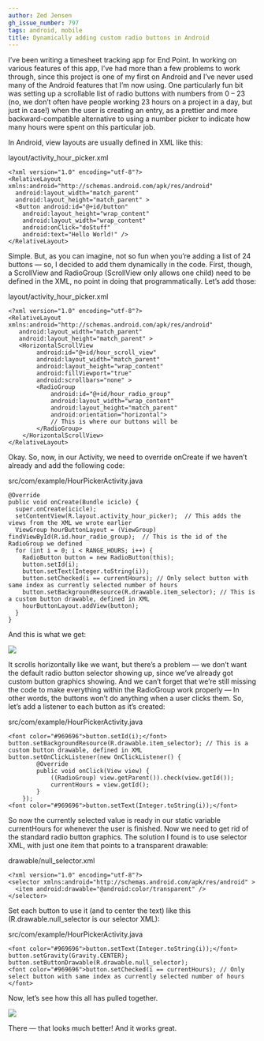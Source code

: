 ```yaml
---
author: Zed Jensen
gh_issue_number: 797
tags: android, mobile
title: Dynamically adding custom radio buttons in Android
---
```


I’ve been writing a timesheet tracking app for End Point. In working on various features of this app, I’ve had more than a few problems to work through, since this project is one of my first on Android and I’ve never used many of the Android features that I’m now using. One particularly fun bit was setting up a scrollable list of radio buttons with numbers from 0 – 23 (no, we don’t often have people working 23 hours on a project in a day, but just in case!) when the user is creating an entry, as a prettier and more backward-compatible alternative to using a number picker to indicate how many hours were spent on this particular job.

In Android, view layouts are usually defined in XML like this:

layout/activity_hour_picker.xml

```
<?xml version="1.0" encoding="utf-8"?>
<RelativeLayout xmlns:android="http://schemas.android.com/apk/res/android"
  android:layout_width="match_parent"
  android:layout_height="match_parent" >
  <Button android:id="@+id/button"
    android:layout_height="wrap_content"
    android:layout_width="wrap_content"
    android:onClick="doStuff"
    android:text="Hello World!" />
</RelativeLayout>
```

Simple. But, as you can imagine, not so fun when you’re adding a list of 24 buttons — so, I decided to add them dynamically in the code. First, though, a ScrollView and RadioGroup (ScrollView only allows one child) need to be defined in the XML, no point in doing that programmatically. Let’s add those:

layout/activity_hour_picker.xml

```
<?xml version="1.0" encoding="utf-8"?>
<RelativeLayout xmlns:android="http://schemas.android.com/apk/res/android"
   android:layout_width="match_parent"
   android:layout_height="match_parent" >
   <HorizontalScrollView
        android:id="@+id/hour_scroll_view"
        android:layout_width="match_parent"
        android:layout_height="wrap_content"
        android:fillViewport="true"
        android:scrollbars="none" >
        <RadioGroup
            android:id="@+id/hour_radio_group"
            android:layout_width="wrap_content"
            android:layout_height="match_parent"
            android:orientation="horizontal">
            // This is where our buttons will be
        </RadioGroup>
    </HorizontalScrollView>
</RelativeLayout>
```

Okay. So, now, in our Activity, we need to override onCreate if we haven’t already and add the following code:

src/com/example/HourPickerActivity.java

```
@Override
public void onCreate(Bundle icicle) {
  super.onCreate(icicle);
  setContentView(R.layout.activity_hour_picker);  // This adds the views from the XML we wrote earlier
  ViewGroup hourButtonLayout = (ViewGroup) findViewById(R.id.hour_radio_group);  // This is the id of the RadioGroup we defined
  for (int i = 0; i < RANGE_HOURS; i++) {
    RadioButton button = new RadioButton(this);
    button.setId(i);
    button.setText(Integer.toString(i));
    button.setChecked(i == currentHours); // Only select button with same index as currently selected number of hours
    button.setBackgroundResource(R.drawable.item_selector); // This is a custom button drawable, defined in XML
    hourButtonLayout.addView(button);
  }
}
```

And this is what we get:

<a href="/blog/2013/05/09/dynamically-adding-custom-radio-buttons/image-0-big.png" imageanchor="1"><img border="0" src="/blog/2013/05/09/dynamically-adding-custom-radio-buttons/image-0.png"/></a>

It scrolls horizontally like we want, but there’s a problem — we don’t want the default radio button selector showing up, since we’ve already got custom button graphics showing. And we can’t forget that we’re still missing the code to make everything within the RadioGroup work properly — In other words, the buttons won’t do anything when a user clicks them. So, let’s add a listener to each button as it’s created:

src/com/example/HourPickerActivity.java

```
<font color="#969696">button.setId(i);</font>
button.setBackgroundResource(R.drawable.item_selector); // This is a custom button drawable, defined in XML
button.setOnClickListener(new OnClickListener() {
        @Override
        public void onClick(View view) {
            ((RadioGroup) view.getParent()).check(view.getId());
            currentHours = view.getId();
        }
    });
<font color="#969696">button.setText(Integer.toString(i));</font>
```

So now the currently selected value is ready in our static variable currentHours for whenever the user is finished. Now we need to get rid of the standard radio button graphics. The solution I found is to use selector XML, with just one item that points to a transparent drawable:

drawable/null_selector.xml

```
<?xml version="1.0" encoding="utf-8"?>
<selector xmlns:android="http://schemas.android.com/apk/res/android" >
  <item android:drawable="@android:color/transparent" />
</selector>
```

Set each button to use it (and to center the text) like this (R.drawable.null_selector is our selector XML):

src/com/example/HourPickerActivity.java

```
<font color="#969696">button.setText(Integer.toString(i));</font>
button.setGravity(Gravity.CENTER);
button.setButtonDrawable(R.drawable.null_selector);
<font color="#969696">button.setChecked(i == currentHours); // Only select button with same index as currently selected number of hours  </font>
```

Now, let’s see how this all has pulled together.

<a href="/blog/2013/05/09/dynamically-adding-custom-radio-buttons/image-1-big.png" imageanchor="1"><img border="0" src="/blog/2013/05/09/dynamically-adding-custom-radio-buttons/image-1.png"/></a>

There — that looks much better! And it works great.
